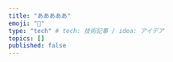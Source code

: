 ```yaml
---
title: "あああああ"
emoji: "📘"
type: "tech" # tech: 技術記事 / idea: アイデア
topics: []
published: false
---
```

